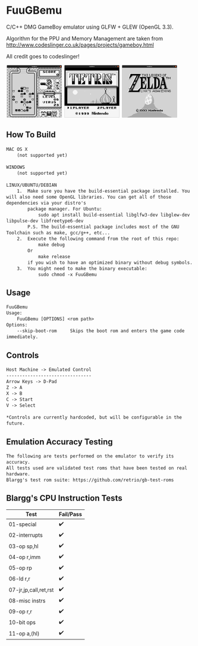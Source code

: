 # FuuGBemu

C/C++ DMG GameBoy emulator using GLFW + GLEW (OpenGL 3.3).

Algorithm for the PPU and Memory Management are taken from http://www.codeslinger.co.uk/pages/projects/gameboy.html

All credit goes to codeslinger!

<img src="images/DrMario.png" width=30% height=30%> <img src="images/Tetris.png" width=30% height=30%> <img src="images/Zelda.png" width=30% height=30%>

## How To Build
    MAC OS X
        (not supported yet)
    
    WINDOWS
        (not supported yet)

    LINUX/UBUNTU/DEBIAN
        1.  Make sure you have the build-essential package installed. You will also need some OpenGL libraries. You can get all of those dependencies via your distro's
            package manager. For Ubuntu:
                sudo apt install build-essential libglfw3-dev libglew-dev libpulse-dev libfreetype6-dev
            P.S. The build-essential package includes most of the GNU Toolchain such as make, gcc/g++, etc...
        2.  Execute the following command from the root of this repo:
                make debug
            Or
                make release
            if you wish to have an optimized binary without debug symbols.
        3.  You might need to make the binary executable:
                sudo chmod -x FuuGBemu

## Usage

    FuuGBemu
    Usage:
        FuuGBemu [OPTIONS] <rom path>
    Options:
        --skip-boot-rom     Skips the boot rom and enters the game code immediately.

## Controls

    Host Machine -> Emulated Control
    --------------------------------
    Arrow Keys -> D-Pad
    Z -> A
    X -> B
    C -> Start
    V -> Select

    *Controls are currently hardcoded, but will be configurable in the future.


## Emulation Accuracy Testing

	The following are tests performed on the emulator to verify its accuracy.
	All tests used are validated test roms that have been tested on real hardware.
	Blargg's test rom suite: https://github.com/retrio/gb-test-roms

## Blargg's CPU Instruction Tests
| Test 		| Fail/Pass |
|------			|-------|
|01-special		| :heavy_check_mark:	|
|02-interrupts		| :heavy_check_mark:	|
|03-op sp,hl		| :heavy_check_mark:	|
|04-op r,imm		| :heavy_check_mark:	|
|05-op rp		| :heavy_check_mark:	|
|06-ld r,r		| :heavy_check_mark:	|
|07-jr,jp,call,ret,rst	| :heavy_check_mark:	|
|08-misc instrs		| :heavy_check_mark:	|
|09-op r,r		| :heavy_check_mark:	|
|10-bit ops		| :heavy_check_mark:	|
|11-op a,(hl)		| :heavy_check_mark:	|
